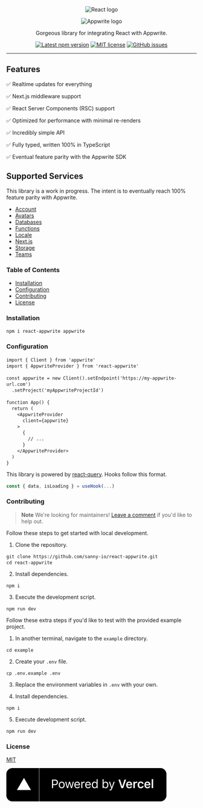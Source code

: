 <div
  align="center"
>
  <img
    alt="React logo"
    width="100"
    src="docs/logos/react.svg"
  />

  <img
    alt="Appwrite logo"
    width="300"
    src="docs/logos/appwrite.svg"
  />

  <p>
    Gorgeous library for integrating React with Appwrite.
  </p>

  <p align="center">
    <a href="https://www.npmjs.com/package/react-appwrite" alt="Latest npm version">
        <img alt="Latest npm version" src="https://img.shields.io/npm/v/react-appwrite?color=blue"></a>
    <a href="https://github.com/sanny-io/react-appwrite/blob/main/LICENSE" alt="MIT license">
        <img alt="MIT license" src="https://img.shields.io/github/license/sanny-io/react-appwrite?color=success" /></a>
    <a href="https://github.com/sanny-io/react-appwrite/issues" alt="GitHub issues">
        <img alt="GitHub issues" src="https://img.shields.io/github/issues/sanny-io/react-appwrite" />
        </a>
</p>
</div>

---

## Features

✅ Realtime updates for everything

✅ Next.js middleware support

✅ React Server Components (RSC) support

✅ Optimized for performance with minimal re-renders

✅ Incredibly simple API

✅ Fully typed, written 100% in TypeScript

✅ Eventual feature parity with the Appwrite SDK

## Supported Services

This library is a work in progress. The intent is to eventually reach 100% feature parity with Appwrite.

- [Account](/src/account)
- [Avatars](/src/avatars)
- [Databases](/src/databases)
- [Functions](/src/functions)
- [Locale](/src/locale)
- [Next.js](/src/next)
- [Storage](/src/storage)
- [Teams](/src/teams)

### Table of Contents

- [Installation](#installation)
- [Configuration](#configuration)
- [Contributing](#contributing)
- [License](#license)

### Installation

```
npm i react-appwrite appwrite
```

### Configuration

```tsx
import { Client } from 'appwrite'
import { AppwriteProvider } from 'react-appwrite'

const appwrite = new Client().setEndpoint('https://my-appwrite-url.com')
  .setProject('myAppwriteProjectId')

function App() {
  return (
    <AppwriteProvider
      client={appwrite}
    >
      {
        // ...
      }
    </AppwriteProvider>
  )
}
```

This library is powered by [react-query](https://tanstack.com/query/v4/docs/react/reference/useQuery).
Hooks follow this format.

```typescript
const { data, isLoading } = useHook(...)
```

### Contributing

> **Note**
> We're looking for maintainers! [Leave a comment](https://github.com/sanny-io/react-appwrite/discussions/1) if you'd like to help out.

Follow these steps to get started with local development.

1. Clone the repository.

```
git clone https://github.com/sanny-io/react-appwrite.git
cd react-appwrite
```

2. Install dependencies.

```
npm i
```

3. Execute the development script.

```
npm run dev
```

Follow these extra steps if you'd like to test with the provided example
project.

1. In another terminal, navigate to the `example` directory.

```
cd example
```

2. Create your `.env` file.

```
cp .env.example .env
```

3. Replace the environment variables in `.env` with your own.

4. Install dependencies.

```
npm i
```

5. Execute development script.

```
npm run dev
```

### License

[MIT](/LICENSE)

<a href="https://vercel.com?utm_source=react-appwrite&utm_campaign=oss" alt="GitHub issues">
        <img alt="GitHub issues" src="docs/logos/vercel.svg" />
        </a>